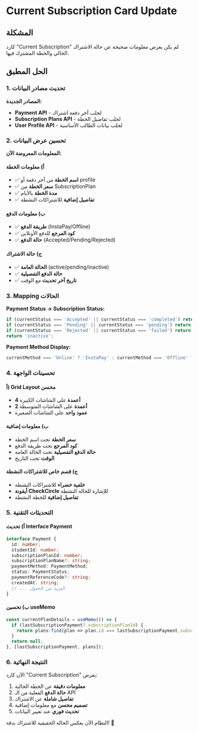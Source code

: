 # Current Subscription Card Update

## المشكلة
كارد "Current Subscription" لم يكن يعرض معلومات صحيحة عن حالة الاشتراك الحالي والخطة المشترك فيها.

## الحل المطبق

### 1. تحديث مصادر البيانات

**المصادر الجديدة:**
- **Payment API** - لجلب آخر دفعة اشتراك
- **Subscription Plans API** - لجلب تفاصيل الخطة
- **User Profile API** - لجلب بيانات الطالب الأساسية

### 2. تحسين عرض البيانات

**المعلومات المعروضة الآن:**

#### أ) معلومات الخطة
- ✅ **اسم الخطة** من آخر دفعة أو profile
- ✅ **سعر الخطة** من SubscriptionPlan
- ✅ **مدة الخطة** بالأيام
- ✅ **تفاصيل إضافية** للاشتراكات النشطة

#### ب) معلومات الدفع
- ✅ **طريقة الدفع** (InstaPay/Offline)
- ✅ **كود المرجع** للدفع الأونلاين
- ✅ **حالة الدفع** (Accepted/Pending/Rejected)

#### ج) حالة الاشتراك
- ✅ **الحالة العامة** (active/pending/inactive)
- ✅ **حالة الدفع التفصيلية**
- ✅ **تاريخ آخر تحديث** مع الوقت

### 3. Mapping الحالات

**Payment Status → Subscription Status:**
```typescript
if (currentStatus === 'Accepted' || currentStatus === 'completed') return 'active';
if (currentStatus === 'Pending' || currentStatus === 'pending') return 'pending';
if (currentStatus === 'Rejected' || currentStatus === 'failed') return 'inactive';
return 'inactive';
```

**Payment Method Display:**
```typescript
currentMethod === 'Online' ? 'InstaPay' : currentMethod === 'Offline' ? 'Offline' : currentMethod
```

### 4. تحسينات الواجهة

#### أ) Grid Layout محسن
- **4 أعمدة** على الشاشات الكبيرة
- **2 أعمدة** على الشاشات المتوسطة
- **عمود واحد** على الشاشات الصغيرة

#### ب) معلومات إضافية
- **سعر الخطة** تحت اسم الخطة
- **كود المرجع** تحت طريقة الدفع
- **حالة الدفع التفصيلية** تحت الحالة العامة
- **الوقت** تحت التاريخ

#### ج) قسم خاص للاشتراكات النشطة
- **خلفية خضراء** للاشتراكات النشطة
- **أيقونة CheckCircle** للإشارة للحالة النشطة
- **تفاصيل إضافية** للخطة النشطة

### 5. التحديثات التقنية

#### أ) تحديث Interface Payment
```typescript
interface Payment {
  id: number;
  studentId: number;
  subscriptionPlanId: number;
  subscriptionPlanName?: string;
  paymentMethod: PaymentMethod;
  status: PaymentStatus;
  paymentReferenceCode?: string;
  createdAt: string;
  // ... المزيد من الحقول
}
```

#### ب) تحسين useMemo
```typescript
const currentPlanDetails = useMemo(() => {
  if (lastSubscriptionPayment?.subscriptionPlanId) {
    return plans.find(plan => plan.id === lastSubscriptionPayment.subscriptionPlanId);
  }
  return null;
}, [lastSubscriptionPayment, plans]);
```

### 6. النتيجة النهائية

الآن كارد "Current Subscription" يعرض:

1. **معلومات دقيقة** عن الخطة الحالية
2. **حالة الدفع** الفعلية من الـ API
3. **تفاصيل شاملة** عن الاشتراك
4. **تصميم محسن** مع معلومات إضافية
5. **تحديث فوري** عند تغيير البيانات

النظام الآن يعكس الحالة الحقيقية للاشتراك بدقة! 🎉
